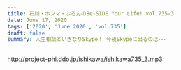 ```yaml
---
title: 石川・ホンマ・ぶるんのBe-SIDE Your Life! vol.735-3
date: June 17, 2020
tags: ['2020', 'June 2020', 'vol.735']
draft: false
summary: 人生相談といきなりSkype！ 今夜Skypeに出るのは･･･
---
```


http://project-phi.ddo.jp/ishikawa/ishikawa735_3.mp3